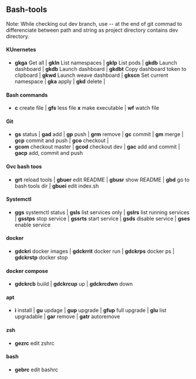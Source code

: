 ## Bash-tools

Note:
While checking out dev branch, use -- at the end of git commad to differenciate between path and string as project directory contains dev directory.

#### **KUnernetes**
- **gkga** Get all |
**gkln** List namespaces |
**gklp** List pods |
**gkdb** Launch dashboard |
**gkdb** Launch dashboard |
**gkdbt** Copy dashboard token to clipboard |
**gkwd** Launch weave dashboard |
**gkscn** Set current namespace |
**gka** apply |
**gkd** delete |

#### **Bash commands**
- **c** create file | **gfs** less file
**x** make executable |
**wf** watch file

#### **Git**
- **gs** status |
**gad** add |
**gp**  push |
**grm** remove |
**gc** commit |
**gm** merge |
**gcp** commit and push |
**gco** checkout |
- **gcom** checkout master |
**gcod** checkout dev |
**gac** add and commit |
**gacp** add, commit and push

#### **Gvc bash toos**
- **grt** reload tools | **gbuer** edit README | **gbusr** show README |
**gbd** go to bash tools dir | **gbuei** edit index.sh 

#### **Systemctl**
- **ggs** systemctl status | **gsls** list services only | **gslrs** list running services | **gsstps** stop service | **gssrts** start service | **gsds** disable service | **gses** enable service

#### **docker**
- **gdckri** docker images | **gdckrrit** docker run | **gdckrps** docker ps | **gdckrstp** docker stop 

#### **docker compose**
- **gdckrcb** build | **gdckrcup** up | **gdckrcdwn** down

#### **apt**
- **i** install | **gu** updage | **gup** upgrade | **gfup** full upgrade | **glu** list upgradable | **gar** remove | **gatr** autoremove

#### **zsh**
- **gezrc** edit zshrc

#### **bash**
- **gebrc** edit bashrc
